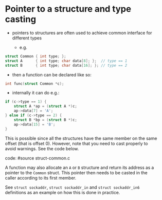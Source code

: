 # Pointer to a structure and type casting

- pointers to structures are often used to achieve common interface for
  different types

  - e.g.

```C
struct Common { int type; };
struct A      { int type; char data[8]; };	// type == 1
struct B      { int type; char data[16]; };	// type == 2
```

- then a function can be declared like so:

```C
int func(struct Common *c);
```

- internally it can do e.g.:

```C
if (c->type == 1) {
	struct A *ap = (struct A *)c;
	ap->data[7] = 'A';
} else if (c->type == 2) {
	struct B *bp = (struct B *)c;
	ap->data[15] = 'B';
}
```

This is possible since all the structures have the same member on the same
offset (that is offset 0).  However, note that you need to cast properly to
avoid warnings.  See the code below.

code: #source struct-common.c

A function may also allocate an `A` or `B` structure and return its address as a
pointer to the `Common` struct.  This pointer then needs to be casted in the
caller according to its first member.

See `struct sockaddr`, `struct sockaddr_in` and `struct sockaddr_in6`
definitions as an example on how this is done in practice.
